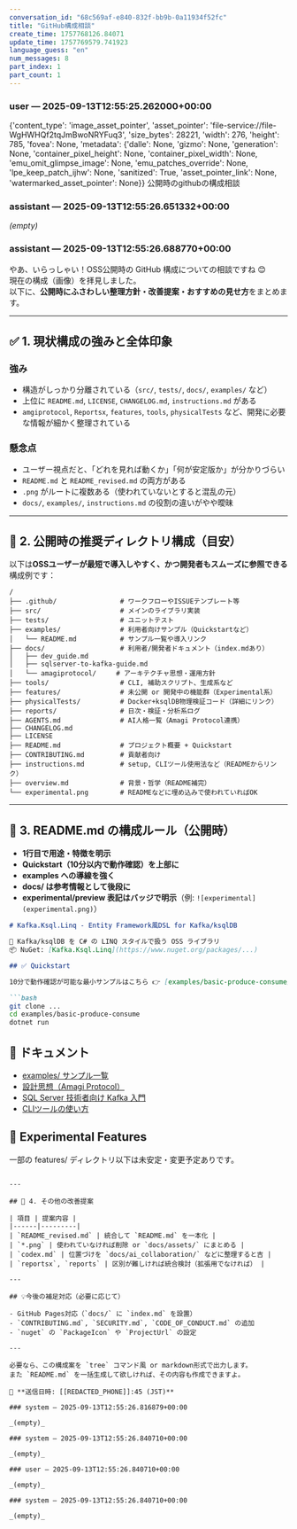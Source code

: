```yaml
---
conversation_id: "68c569af-e840-832f-bb9b-0a11934f52fc"
title: "GitHub構成相談"
create_time: 1757768126.84071
update_time: 1757769579.741923
language_guess: "en"
num_messages: 8
part_index: 1
part_count: 1
---
```


### user — 2025-09-13T12:55:25.262000+00:00

{'content_type': 'image_asset_pointer', 'asset_pointer': 'file-service://file-WgHWHQf2tqJmBwoNRYFuq3', 'size_bytes': 28221, 'width': 276, 'height': 785, 'fovea': None, 'metadata': {'dalle': None, 'gizmo': None, 'generation': None, 'container_pixel_height': None, 'container_pixel_width': None, 'emu_omit_glimpse_image': None, 'emu_patches_override': None, 'lpe_keep_patch_ijhw': None, 'sanitized': True, 'asset_pointer_link': None, 'watermarked_asset_pointer': None}}
公開時のgithubの構成相談

### assistant — 2025-09-13T12:55:26.651332+00:00

_(empty)_

### assistant — 2025-09-13T12:55:26.688770+00:00

やあ、いらっしゃい！OSS公開時の GitHub 構成についての相談ですね 😊  
現在の構成（画像）を拝見しました。  
以下に、**公開時にふさわしい整理方針・改善提案・おすすめの見せ方**をまとめます。

---

## ✅ 1. 現状構成の強みと全体印象

### 強み
- 構造がしっかり分離されている（`src/`, `tests/`, `docs/`, `examples/` など）
- 上位に `README.md`, `LICENSE`, `CHANGELOG.md`, `instructions.md` がある
- `amgiprotocol`, `Reportsx`, `features`, `tools`, `physicalTests` など、開発に必要な情報が細かく整理されている

### 懸念点
- ユーザー視点だと、「どれを見れば動くか」「何が安定版か」が分かりづらい
- `README.md` と `README_revised.md` の両方がある
- `.png` がルートに複数ある（使われていないとすると混乱の元）
- `docs/`, `examples/`, `instructions.md` の役割の違いがやや曖昧

---

## 📂 2. 公開時の推奨ディレクトリ構成（目安）

以下は**OSSユーザーが最短で導入しやすく、かつ開発者もスムーズに参照できる**構成例です：

```
/
├── .github/                # ワークフローやISSUEテンプレート等
├── src/                    # メインのライブラリ実装
├── tests/                  # ユニットテスト
├── examples/               # 利用者向けサンプル（Quickstartなど）
│   └── README.md           # サンプル一覧や導入リンク
├── docs/                   # 利用者/開発者ドキュメント（index.mdあり）
│   ├── dev_guide.md
│   ├── sqlserver-to-kafka-guide.md
│   └── amagiprotocol/     # アーキテクチャ思想・運用方針
├── tools/                  # CLI, 補助スクリプト、生成系など
├── features/               # 未公開 or 開発中の機能群（Experimental系）
├── physicalTests/          # Docker+ksqlDB物理検証コード（詳細にリンク）
├── reports/                # 日次・検証・分析系ログ
├── AGENTS.md               # AI人格一覧（Amagi Protocol連携）
├── CHANGELOG.md
├── LICENSE
├── README.md               # プロジェクト概要 + Quickstart
├── CONTRIBUTING.md         # 貢献者向け
├── instructions.md         # setup, CLIツール使用法など（READMEからリンク）
├── overview.md             # 背景・哲学（README補完）
└── experimental.png        # READMEなどに埋め込みで使われていればOK
```

---

## 🧭 3. README.md の構成ルール（公開時）

- **1行目で用途・特徴を明示**
- **Quickstart（10分以内で動作確認）を上部に**
- **examples への導線を強く**
- **docs/ は参考情報として後段に**
- **experimental/preview 表記はバッジで明示**（例: `![experimental](experimental.png)`）

```md
# Kafka.Ksql.Linq - Entity Framework風DSL for Kafka/ksqlDB

🚀 Kafka/ksqlDB を C# の LINQ スタイルで扱う OSS ライブラリ  
📦 NuGet: [Kafka.Ksql.Linq](https://www.nuget.org/packages/...)

## ✅ Quickstart

10分で動作確認が可能な最小サンプルはこちら 👉 [examples/basic-produce-consume](examples/basic-produce-consume)

```bash
git clone ...
cd examples/basic-produce-consume
dotnet run
```

## 📘 ドキュメント

- [examples/ サンプル一覧](examples/README.md)
- [設計思想（Amagi Protocol）](docs/amagiprotocol/)
- [SQL Server 技術者向け Kafka 入門](docs/sqlserver-to-kafka-guide.md)
- [CLIツールの使い方](instructions.md)

## 🚧 Experimental Features

一部の features/ ディレクトリ以下は未安定・変更予定ありです。
```

---

## 📌 4. その他の改善提案

| 項目 | 提案内容 |
|------|---------|
| `README_revised.md` | 統合して `README.md` を一本化 |
| `*.png` | 使われていなければ削除 or `docs/assets/` にまとめる |
| `codex.md` | 位置づけを `docs/ai_collaboration/` などに整理すると吉 |
| `reportsx`, `reports` | 区別が難しければ統合検討（拡張用でなければ） |

---

## 💡今後の補足対応（必要に応じて）

- GitHub Pages対応（`docs/` に `index.md` を設置）
- `CONTRIBUTING.md`, `SECURITY.md`, `CODE_OF_CONDUCT.md` の追加
- `nuget` の `PackageIcon` や `ProjectUrl` の設定

---

必要なら、この構成案を `tree` コマンド風 or markdown形式で出力します。  
また `README.md` を一括生成して欲しければ、その内容も作成できますよ。

📅 **送信日時: [[REDACTED_PHONE]]:45 (JST)**

### system — 2025-09-13T12:55:26.816879+00:00

_(empty)_

### system — 2025-09-13T12:55:26.840710+00:00

_(empty)_

### user — 2025-09-13T12:55:26.840710+00:00

_(empty)_

### system — 2025-09-13T12:55:26.840710+00:00

_(empty)_
